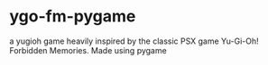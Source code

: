 # ygo-fm-pygame
a yugioh game heavily inspired by the classic PSX game Yu-Gi-Oh! Forbidden Memories. Made using pygame
